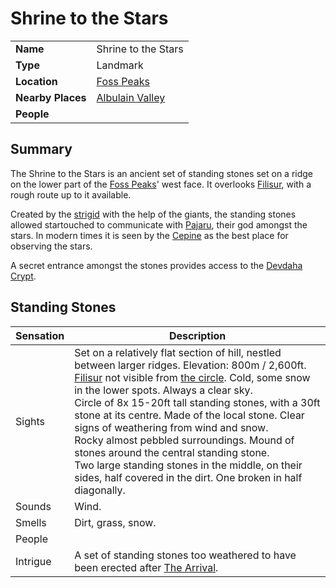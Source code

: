 # Shrine to the Stars

|||
| --- | --- |
| **Name** | Shrine to the Stars | place.4
| **Type** | Landmark |
| **Location** | [Foss Peaks](../mountains/foss-peaks.md) |
| **Nearby Places** | [Albulain Valley](../valleys-plains-deserts/albulain-valley.md) |
| **People** | |

## Summary

The Shrine to the Stars is an ancient set of standing stones set on a ridge on the lower part of the [Foss Peaks](../mountains/foss-peaks.md)' west face. It overlooks [Filisur](../../settlements/villages/filisur.md), with a rough route up to it available.

Created by the [strigid](../../../lineages/strigid.md) with the help of the giants, the standing stones allowed startouched to communicate with [Pajaru](../../../gods/deities/kaldoon.md), their god amongst the stars. In modern times it is seen by the [Cepine](../../../lineages/cepine.md) as the best place for observing the stars.

A secret entrance amongst the stones provides access to the [Devdaha Crypt](../../structures/dungeons/devdaha-crypt.md).

## Standing Stones

| Sensation | Description |
| ---- | --- |
| Sights | Set on a relatively flat section of hill, nestled between larger ridges. Elevation: 800m / 2,600ft. [Filisur](../../settlements/villages/filisur.md) not visible from [the circle](../../buildings/government/the-circle.md). Cold, some snow  in the lower spots. Always a clear sky.<br>Circle of 8x 15-20ft tall standing stones, with a 30ft stone at its centre. Made of the local stone. Clear signs of weathering from wind and snow.<br>Rocky almost pebbled surroundings. Mound of stones around the central standing stone.<br>Two large standing stones in the middle, on their sides, half covered in the dirt. One broken in half diagonally. |
| Sounds | Wind. |
| Smells | Dirt, grass, snow. |
| People | |
| Intrigue | A set of standing stones too weathered to have been erected after [The Arrival](../../../history/events/the-third-coming.md). |

